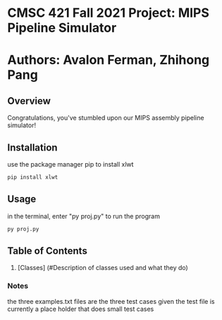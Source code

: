 # CMSC 421 Fall 2021 Project: MIPS Pipeline Simulator
# Authors: Avalon Ferman, Zhihong Pang

## Overview
Congratulations, you've stumbled upon our MIPS assembly pipeline simulator!

## Installation
use the package manager pip to install xlwt
```bash
pip install xlwt
```

## Usage
in the terminal, enter "py proj.py" to run the program
```bash
py proj.py
```

## Table of Contents
1. [Classes] (#Description of classes used and what they do)

### Notes ###
the three examples.txt files are the three test cases given
the test file is currently a place holder that does small test cases 